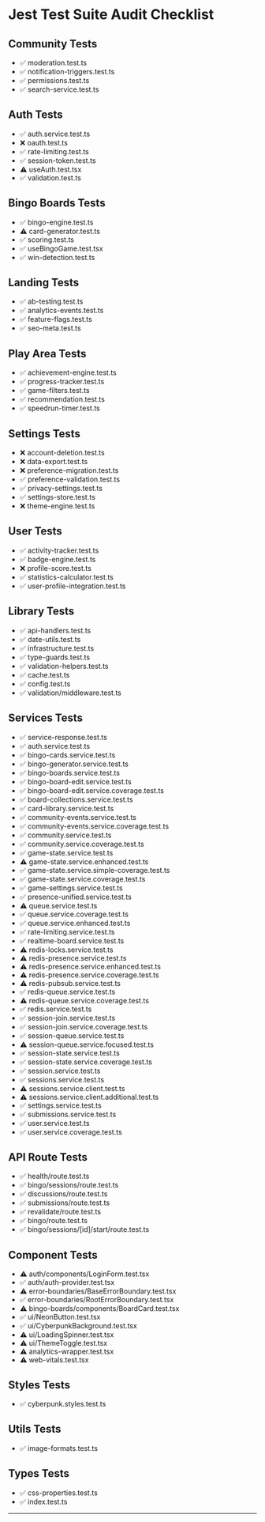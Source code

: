 # Jest Test Suite Audit Checklist

## Community Tests

- ✅ moderation.test.ts
- ✅ notification-triggers.test.ts
- ✅ permissions.test.ts
- ✅ search-service.test.ts

## Auth Tests

- ✅ auth.service.test.ts
- ❌ oauth.test.ts
- ✅ rate-limiting.test.ts
- ✅ session-token.test.ts
- ⚠️ useAuth.test.tsx
- ✅ validation.test.ts

## Bingo Boards Tests

- ✅ bingo-engine.test.ts
- ⚠️ card-generator.test.ts
- ✅ scoring.test.ts
- ✅ useBingoGame.test.tsx
- ✅ win-detection.test.ts

## Landing Tests

- ✅ ab-testing.test.ts
- ✅ analytics-events.test.ts
- ✅ feature-flags.test.ts
- ✅ seo-meta.test.ts

## Play Area Tests

- ✅ achievement-engine.test.ts
- ✅ progress-tracker.test.ts
- ✅ game-filters.test.ts
- ✅ recommendation.test.ts
- ✅ speedrun-timer.test.ts

## Settings Tests

- ❌ account-deletion.test.ts
- ❌ data-export.test.ts
- ❌ preference-migration.test.ts
- ✅ preference-validation.test.ts
- ✅ privacy-settings.test.ts
- ✅ settings-store.test.ts
- ❌ theme-engine.test.ts

## User Tests

- ✅ activity-tracker.test.ts
- ✅ badge-engine.test.ts
- ❌ profile-score.test.ts
- ✅ statistics-calculator.test.ts
- ✅ user-profile-integration.test.ts

## Library Tests

- ✅ api-handlers.test.ts
- ✅ date-utils.test.ts
- ✅ infrastructure.test.ts
- ✅ type-guards.test.ts
- ✅ validation-helpers.test.ts
- ✅ cache.test.ts
- ✅ config.test.ts
- ✅ validation/middleware.test.ts

## Services Tests

- ✅ service-response.test.ts
- ✅ auth.service.test.ts
- ✅ bingo-cards.service.test.ts
- ✅ bingo-generator.service.test.ts
- ✅ bingo-boards.service.test.ts
- ✅ bingo-board-edit.service.test.ts
- ✅ bingo-board-edit.service.coverage.test.ts
- ✅ board-collections.service.test.ts
- ✅ card-library.service.test.ts
- ✅ community-events.service.test.ts
- ✅ community-events.service.coverage.test.ts
- ✅ community.service.test.ts
- ✅ community.service.coverage.test.ts
- ✅ game-state.service.test.ts
- ⚠️ game-state.service.enhanced.test.ts
- ✅ game-state.service.simple-coverage.test.ts
- ✅ game-state.service.coverage.test.ts
- ✅ game-settings.service.test.ts
- ✅ presence-unified.service.test.ts
- ⚠️ queue.service.test.ts
- ✅ queue.service.coverage.test.ts
- ✅ queue.service.enhanced.test.ts
- ✅ rate-limiting.service.test.ts
- ✅ realtime-board.service.test.ts
- ⚠️ redis-locks.service.test.ts
- ⚠️ redis-presence.service.test.ts
- ⚠️ redis-presence.service.enhanced.test.ts
- ⚠️ redis-presence.service.coverage.test.ts
- ⚠️ redis-pubsub.service.test.ts
- ✅ redis-queue.service.test.ts
- ⚠️ redis-queue.service.coverage.test.ts
- ✅ redis.service.test.ts
- ✅ session-join.service.test.ts
- ✅ session-join.service.coverage.test.ts
- ✅ session-queue.service.test.ts
- ⚠️ session-queue.service.focused.test.ts
- ✅ session-state.service.test.ts
- ✅ session-state.service.coverage.test.ts
- ✅ session.service.test.ts
- ✅ sessions.service.test.ts
- ⚠️ sessions.service.client.test.ts
- ⚠️ sessions.service.client.additional.test.ts
- ✅ settings.service.test.ts
- ✅ submissions.service.test.ts
- ✅ user.service.test.ts
- ✅ user.service.coverage.test.ts

## API Route Tests

- ✅ health/route.test.ts
- ✅ bingo/sessions/route.test.ts
- ✅ discussions/route.test.ts
- ✅ submissions/route.test.ts
- ✅ revalidate/route.test.ts
- ✅ bingo/route.test.ts
- ✅ bingo/sessions/[id]/start/route.test.ts

## Component Tests

- ⚠️ auth/components/LoginForm.test.tsx
- ✅ auth/auth-provider.test.tsx
- ⚠️ error-boundaries/BaseErrorBoundary.test.tsx
- ✅ error-boundaries/RootErrorBoundary.test.tsx
- ⚠️ bingo-boards/components/BoardCard.test.tsx
- ✅ ui/NeonButton.test.tsx
- ✅ ui/CyberpunkBackground.test.tsx
- ⚠️ ui/LoadingSpinner.test.tsx
- ⚠️ ui/ThemeToggle.test.tsx
- ⚠️ analytics-wrapper.test.tsx
- ⚠️ web-vitals.test.tsx

## Styles Tests

- ✅ cyberpunk.styles.test.ts

## Utils Tests

- ✅ image-formats.test.ts

## Types Tests

- ✅ css-properties.test.ts
- ✅ index.test.ts

---
